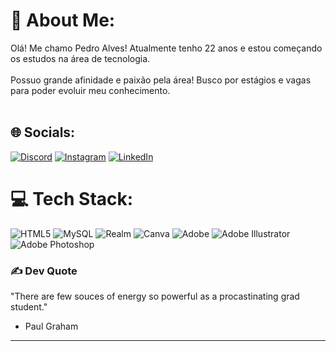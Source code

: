 # 💫 About Me:
Olá! Me chamo Pedro Alves! Atualmente tenho 22 anos e estou começando os estudos na área de tecnologia.<br><br>Possuo grande afinidade e paixão pela área! Busco por estágios e vagas para poder evoluir meu conhecimento.<br><br>

## 🌐 Socials:
[![Discord](https://img.shields.io/badge/Discord-%237289DA.svg?logo=discord&logoColor=white)](https://discord.gg/pedroalves8785) [![Instagram](https://img.shields.io/badge/Instagram-%23E4405F.svg?logo=Instagram&logoColor=white)](https://instagram.com/_pedro61) [![LinkedIn](https://img.shields.io/badge/LinkedIn-%230077B5.svg?logo=linkedin&logoColor=white)](https://linkedin.com/in/https://www.linkedin.com/in/pedro-alves-039004196/) 


# 💻 Tech Stack:
![HTML5](https://img.shields.io/badge/html5-%23E34F26.svg?style=flat&logo=html5&logoColor=white) ![MySQL](https://img.shields.io/badge/mysql-%2300000f.svg?style=flat&logo=mysql&logoColor=white) ![Realm](https://img.shields.io/badge/Realm-39477F?style=flat&logo=realm&logoColor=white) ![Canva](https://img.shields.io/badge/Canva-%2300C4CC.svg?style=flat&logo=Canva&logoColor=white) ![Adobe](https://img.shields.io/badge/adobe-%23FF0000.svg?style=flat&logo=adobe&logoColor=white) ![Adobe Illustrator](https://img.shields.io/badge/adobe%20illustrator-%23FF9A00.svg?style=flat&logo=adobe%20illustrator&logoColor=white) ![Adobe Photoshop](https://img.shields.io/badge/adobe%20photoshop-%2331A8FF.svg?style=flat&logo=adobe%20photoshop&logoColor=white)


### ✍️ Dev Quote
"There are few souces of energy so powerful as a procastinating grad student."
- Paul Graham

---
